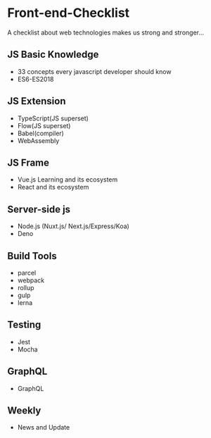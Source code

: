# Front-end-Checklist
A checklist about web technologies makes us strong and stronger...


## JS Basic Knowledge
* 33 concepts every javascript developer should know
* ES6-ES2018

## JS Extension
* TypeScript(JS superset)
* Flow(JS superset)
* Babel(compiler)
* WebAssembly

## JS Frame 
* Vue.js Learning and its ecosystem
* React and its ecosystem

## Server-side js
* Node.js (Nuxt.js/ Next.js/Express/Koa)
* Deno

## Build Tools
* parcel
* webpack
* rollup
* gulp
* lerna

## Testing
* Jest
* Mocha

## GraphQL
* GraphQL

## Weekly
* News and Update
